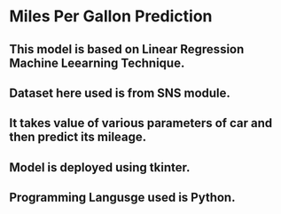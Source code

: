 # Miles Per Gallon Prediction

## This model is based on Linear Regression Machine Leearning Technique.
## Dataset here used is from SNS module.
## It takes value of various parameters of car and then predict its mileage.
## Model is deployed using tkinter.
## Programming Langusge used is Python.